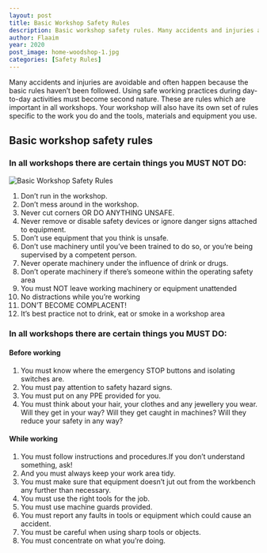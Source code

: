 ```yaml
---
layout: post
title: Basic Workshop Safety Rules
description: Basic workshop safety rules. Many accidents and injuries are avoidable and often happen because the basic rules havent been followed. Using safe working practices during day-to-day activities must become second nature.
author: Flaaim
year: 2020
post_image: home-woodshop-1.jpg
categories: [Safety Rules]
---
```



Many accidents and injuries are avoidable and often happen because the basic rules haven’t been followed. Using safe working practices during day-to-day activities must become second nature. These are rules which are important in all workshops. Your workshop will also have its own set of rules specific to the work you do and the tools, materials and equipment you use.


## Basic workshop safety rules

### In all workshops there are certain things you MUST NOT DO: 
![Basic Workshop Safety Rules](https://safetyworkblog.com/assets/home-woodshop-1.jpg)
1. Don’t run in the workshop.
2. Don’t mess around in the workshop.
3. Never cut corners OR DO ANYTHING UNSAFE.
4. Never remove or disable safety devices or ignore danger signs attached to equipment.
5. Don’t use equipment that you think is unsafe.
6. Don’t use machinery until you’ve been trained to do so, or you’re being supervised by a competent person.
7. Never operate machinery under the influence of drink or drugs.
8. Don’t operate machinery if there’s someone within the operating safety area
9. You must NOT leave working machinery or equipment unattended
10. No distractions while you’re working
11. DON’T BECOME COMPLACENT!
12. It’s best practice not to drink, eat or smoke in a workshop area

### In all workshops there are certain things you MUST DO:

#### Before working

1. You must know where the emergency STOP buttons and isolating switches are.
2. You must pay attention to safety hazard signs.
3. You must put on any PPE provided for you.
4. You must think about your hair, your clothes and any jewellery you wear. Will they get in your way? Will they get caught in machines? Will they reduce your safety in any way?
 
#### While working

1. You must follow instructions and procedures.If you don’t understand something, ask!
2. And you must always keep your work area tidy.
3. You must make sure that equipment doesn’t jut out from the workbench any further than necessary.
4. You must use the right tools for the job.
5. You must use machine guards provided.
6. You must report any faults in tools or equipment which could cause an accident.
7. You must be careful when using sharp tools or objects.
8. You must concentrate on what you’re doing. 
